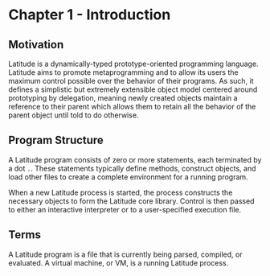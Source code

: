 
# Chapter 1 - Introduction

## Motivation

Latitude is a dynamically-typed prototype-oriented programming
language. Latitude aims to promote metaprogramming and to allow its
users the maximum control possible over the behavior of their
programs. As such, it defines a simplistic but extremely extensible
object model centered around prototyping by delegation, meaning newly
created objects maintain a reference to their parent which allows them
to retain all the behavior of the parent object until told to do
otherwise.

## Program Structure

A Latitude program consists of zero or more statements, each
terminated by a dot `.`. These statements typically define methods,
construct objects, and load other files to create a complete
environment for a running program.

When a new Latitude process is started, the process constructs the
necessary objects to form the Latitude core library. Control is then
passed to either an interactive interpreter or to a user-specified
execution file.

## Terms

A Latitude program is a file that is currently being parsed, compiled,
or evaluated. A virtual machine, or VM, is a running Latitude process.
